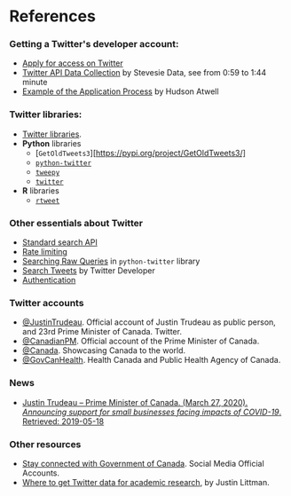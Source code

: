 # References

### Getting a Twitter's developer account:
- [Apply for access on Twitter](https://developer.twitter.com/en/apply-for-access)
- [Twitter API Data Collection](https://youtu.be/Jl-_dDqSaUQ?t=59) by Stevesie Data, see from 0:59 to 1:44 minute
- [Example of the Application Process](https://wptweetboost.com/example-of-the-twitter-developer-account-application-process/) by Hudson Atwell

### Twitter libraries:
- [Twitter libraries](https://developer.twitter.com/en/docs/developer-utilities/twitter-libraries).
- **Python** libraries
    - [`GetOldTweets3`][https://pypi.org/project/GetOldTweets3/]
    - [`python-twitter`](https://python-twitter.readthedocs.io/en/latest/)
    - [`tweepy`](http://www.tweepy.org)
    - [`twitter`](https://github.com/sixohsix/twitter)
- **R** libraries
    - [`rtweet`](https://docs.ropensci.org/rtweet/)

### Other essentials about Twitter
- [Standard search API](https://developer.twitter.com/en/docs/tweets/search/api-reference/get-search-tweets)
- [Rate limiting](https://developer.twitter.com/en/docs/basics/rate-limiting)
- [Searching Raw Queries](https://python-twitter.readthedocs.io/en/latest/searching.html#raw-queries) in `python-twitter` library
- [Search Tweets](https://developer.twitter.com/en/docs/tweets/search/api-reference/get-search-tweets) by Twitter Developer
- [Authentication](https://developer.twitter.com/en/docs/basics/authentication/overview)

### Twitter accounts
- [@JustinTrudeau](https://twitter.com/JustinTrudeau?s=20). Official account of Justin Trudeau as public person, and 23rd Prime Minister of Canada. Twitter.
- [@CanadianPM](https://twitter.com/CanadianPM). Official account of the Prime Minister of Canada.
- [@Canada](https://twitter.com/canada?lang=en). Showcasing Canada to the world.
- [@GovCanHealth](https://twitter.com/govcanhealth?lang=en). Health Canada and Public Health Agency of Canada.

### News
- [Justin Trudeau – Prime Minister of Canada. (March 27, 2020). *Announcing support for small businesses facing impacts of COVID-19*. Retrieved: 2019-05-18](https://youtu.be/1o-tV0A87l8)

### Other resources
- [Stay connected with Government of Canada](https://www.international.gc.ca/gac-amc/contact-contactez/social-media_medias-sociaux.aspx?lang=eng). Social Media Official Accounts.
- [Where to get Twitter data for academic research](https://gwu-libraries.github.io/sfm-ui/posts/2017-09-14-twitter-data), by Justin Littman.

